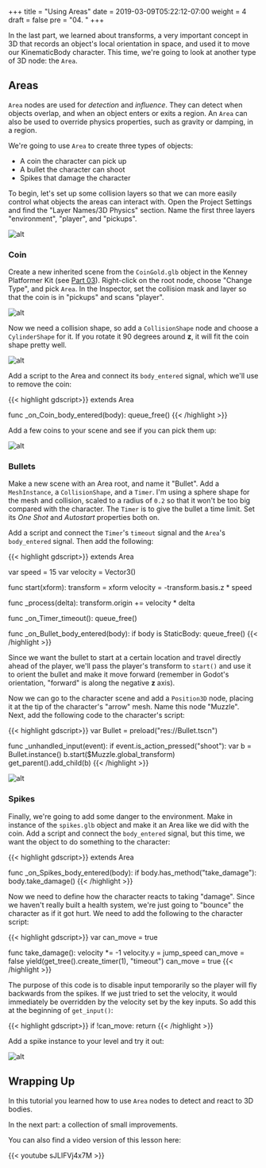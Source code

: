 
+++
title = "Using Areas"
date = 2019-03-09T05:22:12-07:00
weight = 4
draft = false
pre = "04. "
+++

In the last part, we learned about
transforms, a very important concept in 3D that records an object's local
orientation in space, and used it to move our KinematicBody character. This time,
we're going to look at another type of 3D node: the `Area`.

## Areas

`Area` nodes are used for _detection_ and _influence_. They can detect when
objects overlap, and when an object enters or exits a region. An `Area` can
also be used to override physics properties, such as gravity or damping, in
a region.

We're going to use `Area` to create three types of objects:

* A coin the character can pick up
* A bullet the character can shoot
* Spikes that damage the character

To begin, let's set up some collision layers so that we can more easily control
what objects the areas can interact with. Open the Project Settings and find
the "Layer Names/3D Physics" section. Name the first three layers "environment",
"player", and "pickups".

![alt](/3.x/img/3d_04_01.png)

### Coin

Create a new inherited scene from the `CoinGold.glb` object in the Kenney Platformer
Kit (see [Part 03](/blog/2019/03/godot_31_3d_part03/)). Right-click on the root
node, choose "Change Type", and pick `Area`. In the Inspector, set the collision
mask and layer so that the coin is in "pickups" and scans "player".

![alt](/3.x/img/3d_04_02.png)

Now we need a collision shape, so add a `CollisionShape` node and choose a
`CylinderShape` for it. If you rotate it 90 degrees around **z**, it will fit
the coin shape pretty well.

![alt](/3.x/img/3d_04_03.png)

Add a script to the Area and connect its `body_entered` signal, which we'll use
to remove the coin:

{{< highlight gdscript>}}
extends Area

func _on_Coin_body_entered(body):
    queue_free()
{{< /highlight >}}

Add a few coins to your scene and see if you can pick them up:

![alt](/3.x/img/3d_04_04.gif)

### Bullets

Make a new scene with an Area root, and name it "Bullet". Add a `MeshInstance`,
a `CollisionShape`, and a `Timer`. I'm using a sphere shape for the mesh and
collision, scaled to a radius of `0.2` so that it won't be too big compared
with the character. The `Timer` is to give the bullet a time limit. Set its
_One Shot_ and _Autostart_ properties both on.

Add a script and connect the `Timer`'s `timeout` signal and the `Area`'s
`body_entered` signal. Then add the following:

{{< highlight gdscript>}}
extends Area

var speed = 15
var velocity = Vector3()

func start(xform):
    transform = xform
    velocity = -transform.basis.z * speed

func _process(delta):
    transform.origin += velocity * delta

func _on_Timer_timeout():
    queue_free()

func _on_Bullet_body_entered(body):
    if body is StaticBody:
        queue_free()
{{< /highlight >}}

Since we want the bullet to start at a certain location and travel directly
ahead of the player, we'll pass the player's transform to `start()` and use it
to orient the bullet and make it move forward (remember in Godot's orientation,
"forward" is along the negative **z** axis).

Now we can go to the character scene and add a `Position3D` node, placing it
at the tip of the character's "arrow" mesh. Name this node "Muzzle". Next, add
the following code to the character's script:

{{< highlight gdscript>}}
var Bullet = preload("res://Bullet.tscn")

func _unhandled_input(event):
    if event.is_action_pressed("shoot"):
        var b = Bullet.instance()
        b.start($Muzzle.global_transform)
        get_parent().add_child(b)
{{< /highlight >}}

![alt](/3.x/img/3d_04_05.gif)

### Spikes

Finally, we're going to add some danger to the environment. Make in instance
of the `spikes.glb` object and make it an Area like we did with the coin.
Add a script and connect the `body_entered` signal, but this time, we want
the object to do something to the character:

{{< highlight gdscript>}}
extends Area

func _on_Spikes_body_entered(body):
    if body.has_method("take_damage"):
        body.take_damage()
{{< /highlight >}}

Now we need to define how the character reacts to taking "damage". Since we
haven't really built a health system, we're just going to "bounce" the
character as if it got hurt. We need to add the following to the character
script:

{{< highlight gdscript>}}
var can_move = true

func take_damage():
    velocity *= -1
    velocity.y = jump_speed
    can_move = false
    yield(get_tree().create_timer(1), "timeout")
    can_move = true
{{< /highlight >}}

The purpose of this code is to disable input temporarily so the player will
fly backwards from the spikes. If we just tried to set the velocity, it would
immediately be overridden by the velocity set by the key inputs. So add this at
the beginning of `get_input()`:

{{< highlight gdscript>}}
    if !can_move:
        return
{{< /highlight >}}

Add a spike instance to your level and try it out:

![alt](/3.x/img/3d_04_06.gif)

## Wrapping Up

In this tutorial you learned how to use `Area` nodes to detect and react to 3D bodies.

In the next part: a collection of small improvements.

You can also find a video version of this lesson here:

{{< youtube sJLIFVj4x7M >}}
<!-- <iframe width="392" height="221" src="https://www.youtube.com/embed/sJLIFVj4x7M" frameborder="0" allowfullscreen></iframe> -->